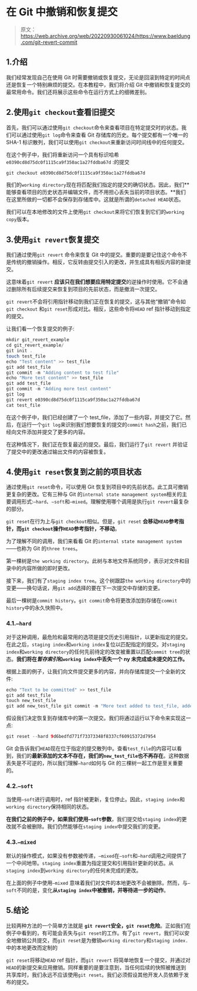 # 在 Git 中撤销和恢复提交

> 原文：<https://web.archive.org/web/20220930061024/https://www.baeldung.com/git-revert-commit>

## 1.介绍

我们经常发现自己在使用 Git 时需要撤销或恢复提交，无论是回滚到特定的时间点还是恢复一个特别麻烦的提交。在本教程中，我们将介绍 Git 中撤销和恢复提交的最常用命令。我们还将展示这些命令在运行方式上的细微差别。

## 2.使用`git checkout`查看旧提交

首先，我们可以通过使用`git checkout`命令来查看项目在特定提交时的状态。我们可以通过使用`git log`命令来查看 Git 存储库的历史。每个提交都有一个唯一的 SHA-1 标识散列，我们可以使用`git checkout`来重新访问时间线中的任何提交。

在这个例子中，我们将重新访问一个具有标识哈希`e0390cd8d75dc0f1115ca9f350ac1a27fddba67d` :的提交

```java
git checkout e0390cd8d75dc0f1115ca9f350ac1a27fddba67d
```

我们的`working directory`现在将匹配我们指定的提交的确切状态。因此，我们**能够查看项目的历史状态并编辑文件，而不用担心丢失当前的项目状态。**我们在这里所做的一切都不会保存到存储库中。这就是所谓的`detached HEAD`状态。

我们可以在本地修改的文件上使用`git checkout`来将它们恢复到它们的`working copy`版本。

## 3.使用`git revert`恢复提交

我们通过使用`git revert` 命令来恢复 Git 中的提交。重要的是要记住这个命令不是传统的撤销操作。相反，它反转由提交引入的更改，并生成具有相反内容的新提交。

这意味着`git revert` **应该只在我们想要应用特定提交**的逆操作时使用。它不会通过删除所有后续提交来恢复到项目的先前状态，而是撤消一次提交。

`git revert`不会将引用指针移动到我们正在恢复的提交，这与其他“撤销”命令如`git checkout` 和`git reset`形成对比。相反，这些命令将`HEAD` ref 指针移动到指定的提交。

让我们看一个恢复提交的例子:

```java
mkdir git_revert_example
cd git_revert_example/
git init .
touch test_file
echo "Test content" >> test_file 
git add test_file
git commit -m "Adding content to test file"
echo "More test content" >> test_file 
git add test_file
git commit -m "Adding more test content"
git log
git revert e0390cd8d75dc0f1115ca9f350ac1a27fddba67d
cat test_file
```

在这个例子中，我们已经创建了一个 test_file，添加了一些内容，并提交了它。然后，在运行一个`git log`来识别我们想要恢复的提交的`commit hash`之前，我们已经向文件添加并提交了更多的内容。

在这种情况下，我们正在恢复最近的提交。最后，我们运行了`git revert` 并验证了提交中的更改通过输出文件的内容被恢复。

## 4.使用`git reset`恢复到之前的项目状态

通过使用`git reset`命令，可以使用 Git 恢复到项目中的先前状态。此工具可撤销更复杂的更改。它有三种与 Git 的`internal state management system`相关的主要调用形式:`–hard`、`–soft`和`–mixed`。理解使用哪个调用是执行`git revert`最复杂的部分。

`git reset`在行为上与`git checkout`相似。但是，`git reset` **会移动`HEAD`参考指针，而`git checkout`操作`HEAD`参考指针，不移动**。

为了理解不同的调用，我们来看看 Git 的`internal state management system`——也称为 Git 的`three trees`。

第一棵树是`the working directory`。此树与本地文件系统同步，表示对文件和目录中的内容所做的即时更改。

接下来，我们有了`staging index tree`。这个树跟踪`the working directory`中的变更——换句话说，用`git add`选择的要在下一次提交中存储的变更。

最后一棵树是`commit history`。`git commit`命令将更改添加到存储在`commit history`中的永久快照中。

### 4.1.`–hard`

对于这种调用，最危险和最常用的选项是提交历史引用指针，以更新指定的提交。在此之后，`staging index`和`working index`复位以匹配指定的提交。对`staging index`和`working directory`的任何先前待定的改变被重置以匹配`commit tree`的状态。**我们将在*暂存索引*和`working index`中丢失一个** **ny 未完成或未提交的工作。**

根据上面的例子，让我们向文件提交更多的内容，并向存储库提交一个全新的文件:

```java
echo "Text to be committed" >> test_file
git add test_file
touch new_test_file
git add new_test_file git commit -m "More text added to test_file, added new_test_file"
```

假设我们决定恢复到存储库中的第一次提交。我们将通过运行以下命令来实现这一点:

```java
git reset --hard 9d6bedfd771f73373348f8337cf60915372d7954
```

Git 会告诉我们`HEAD`现在位于指定的提交散列中。查看`test_file`的内容可以看到，我们的**最新添加的文本不存在，我们的`new_test_file`也不再存在**。这种数据丢失是不可逆的，所以我们理解`–hard`如何与 Git 的三棵树一起工作是至关重要的。

### 4.2.`–soft`

当使用`–soft`进行调用时，ref 指针被更新，复位停止。因此，`staging index`和`working directory`保持相同的状态。

**在我们之前的例子中，如果我们使用`–soft`参数**，我们提交给`staging index`的更改就不会被删除。我们仍然能够在`staging index`中提交我们的变更。

### 4.3.`–mixed`

默认的操作模式，如果没有参数被传递，`–mixed`在`–soft`和`–hard`调用之间提供了一个中间地带。`staging index`重置为指定提交和引用指针更新的状态。从`staging index`到`working directory`的任何未完成的更改。

在上面的例子中使用`–mixed` 意味着我们对文件的本地更改不会被删除。然而，与`–soft`不同的是，变化**从`staging index`中被撤销，并等待进一步的动作**。

## 5.结论

比较两种方法的一个简单方法就是 **`git revert`安全，`git reset`危险**。正如我们在例子中看到的，有可能会丢失与`git reset`的工作。有了`git revert`，我们可以安全地撤销公共提交，而`git reset`是为撤销`working directory`和`staging index.`中的本地更改而定制的

`git reset`将移动`HEAD` ref 指针，而`git revert` 将简单地恢复一个提交，并通过对`HEAD`的新提交来应用撤销。同样重要的是要注意到，当任何后续的快照被推送到共享库时，我们永远不应该使用`git reset`。我们必须假设其他开发人员依赖于发布的提交。
